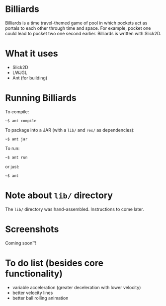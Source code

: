 Billiards
=========

Billiards is a time travel-themed game of pool in which pockets act as portals to each other through time and space. For example, pocket one could lead to pocket two one second earlier. Billiards is written with Slick2D.



What it uses
============
- Slick2D
- LWJGL
- Ant (for building)



Running Billiards
=================

To compile:

    ~$ ant compile

To package into a JAR (with a `lib/` and `res/` as dependencies):

    ~$ ant jar

To run:

    ~$ ant run

or just:

    ~$ ant



Note about `lib/` directory
===========================

The `lib/` directory was hand-assembled. Instructions to come later.



Screenshots
===========

Coming soon&#8482;!



To do list (besides core functionality)
=======================================
- variable acceleration (greater deceleration with lower velocity)
- better velocity lines
- better ball rolling animation
